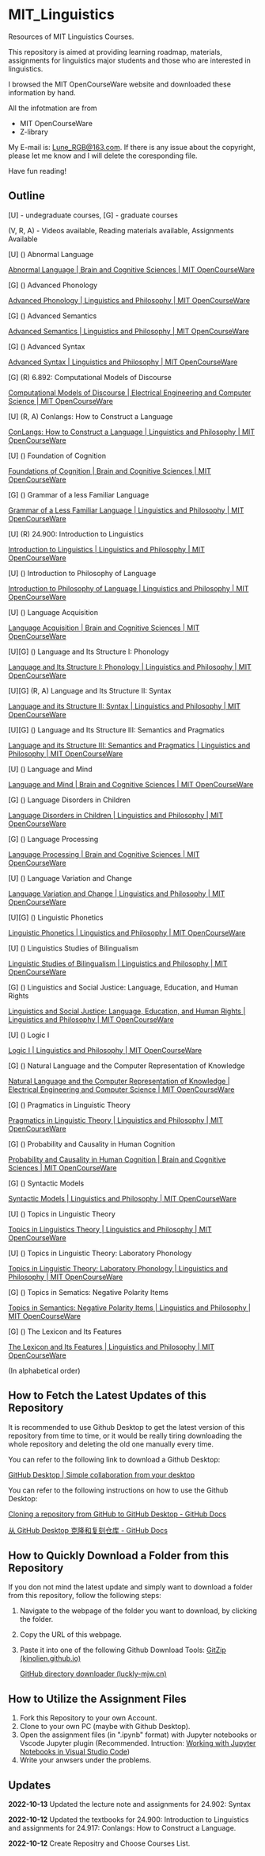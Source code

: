 # MIT_Linguistics

Resources of MIT Linguistics Courses.

This repository is aimed at providing learning roadmap, materials, assignments for linguistics major students and those who are interested in linguistics.

I browsed the MIT OpenCourseWare website and downloaded these information by hand.

All the infotmation are from

- MIT OpenCourseWare
- Z-library

My E-mail is: Lune_RGB@163.com. If there is any issue about the copyright, please let me know and I will delete the coresponding file.

Have fun reading!

## Outline

[U] - undegraduate courses, [G] - graduate courses

(V, R, A) - Videos available, Reading materials available, Assignments Available

[U] () Abnormal Language

[Abnormal Language | Brain and Cognitive Sciences | MIT OpenCourseWare](https://ocw.mit.edu/courses/9-56j-abnormal-language-fall-2004/)

[G] () Advanced Phonology

[Advanced Phonology | Linguistics and Philosophy | MIT OpenCourseWare](https://ocw.mit.edu/courses/24-962-advanced-phonology-spring-2005/)

[G] () Advanced Semantics

[Advanced Semantics | Linguistics and Philosophy | MIT OpenCourseWare](https://ocw.mit.edu/courses/24-973-advanced-semantics-spring-2009/)

[G] () Advanced Syntax

[Advanced Syntax | Linguistics and Philosophy | MIT OpenCourseWare](https://ocw.mit.edu/courses/24-952-advanced-syntax-spring-2007/)

[G] (R) 6.892: Computational Models of Discourse

[Computational Models of Discourse | Electrical Engineering and Computer Science | MIT OpenCourseWare](https://ocw.mit.edu/courses/6-892-computational-models-of-discourse-spring-2004/)

[U] (R, A) Conlangs: How to Construct a Language

[ConLangs: How to Construct a Language | Linguistics and Philosophy | MIT OpenCourseWare](https://ocw.mit.edu/courses/24-917-conlangs-how-to-construct-a-language-fall-2018/)

[U] () Foundation of Cognition

[Foundations of Cognition | Brain and Cognitive Sciences | MIT OpenCourseWare](https://ocw.mit.edu/courses/9-69-foundations-of-cognition-spring-2003/)

[G] () Grammar of a less Familiar Language

[Grammar of a Less Familiar Language | Linguistics and Philosophy | MIT OpenCourseWare](https://ocw.mit.edu/courses/24-942-grammar-of-a-less-familiar-language-spring-2003/)

[U] (R) 24.900: Introduction to Linguistics

[Introduction to Linguistics | Linguistics and Philosophy | MIT OpenCourseWare](https://ocw.mit.edu/courses/24-900-introduction-to-linguistics-fall-2012/)

[U] () Introduction to Philosophy of Language

[Introduction to Philosophy of Language | Linguistics and Philosophy | MIT OpenCourseWare](https://ocw.mit.edu/courses/24-251-introduction-to-philosophy-of-language-fall-2011/)

[U] () Language Acquisition

[Language Acquisition | Brain and Cognitive Sciences | MIT OpenCourseWare](https://ocw.mit.edu/courses/9-57j-language-acquisition-fall-2001/)

[U][G] () Language and Its Structure I: Phonology

[Language and Its Structure I: Phonology | Linguistics and Philosophy | MIT OpenCourseWare](https://ocw.mit.edu/courses/24-901-language-and-its-structure-i-phonology-fall-2010/)

[U][G] (R, A) Language and Its Structure II: Syntax

[Language and its Structure II: Syntax | Linguistics and Philosophy | MIT OpenCourseWare](https://ocw.mit.edu/courses/24-902-language-and-its-structure-ii-syntax-fall-2003/)

[U][G] () Language and Its Structure III: Semantics and Pragmatics

[Language and its Structure III: Semantics and Pragmatics | Linguistics and Philosophy | MIT OpenCourseWare](https://ocw.mit.edu/courses/24-903-language-and-its-structure-iii-semantics-and-pragmatics-spring-2005/)

[U] () Language and Mind

[Language and Mind | Brain and Cognitive Sciences | MIT OpenCourseWare](https://ocw.mit.edu/courses/9-98-language-and-mind-january-iap-2003/)

[G] () Language Disorders in Children

[Language Disorders in Children | Linguistics and Philosophy | MIT OpenCourseWare](https://ocw.mit.edu/courses/24-947-language-disorders-in-children-spring-2013/)

[G] () Language Processing

[Language Processing | Brain and Cognitive Sciences | MIT OpenCourseWare](https://ocw.mit.edu/courses/9-591j-language-processing-fall-2004/)

[U] () Language Variation and Change

[Language Variation and Change | Linguistics and Philosophy | MIT OpenCourseWare](https://ocw.mit.edu/courses/24-914-language-variation-and-change-spring-2019/)

[U][G] () Linguistic Phonetics

[Linguistic Phonetics | Linguistics and Philosophy | MIT OpenCourseWare](https://ocw.mit.edu/courses/24-915-linguistic-phonetics-fall-2015/)

[U] () Linguistics Studies of Bilingualism

[Linguistic Studies of Bilingualism | Linguistics and Philosophy | MIT OpenCourseWare](https://ocw.mit.edu/courses/24-906j-linguistic-studies-of-bilingualism-fall-2012/)

[G] () Linguistics and Social Justice: Language, Education, and Human Rights

[Linguistics and Social Justice: Language, Education, and Human Rights | Linguistics and Philosophy | MIT OpenCourseWare](https://ocw.mit.edu/courses/24-s96-linguistics-and-social-justice-language-education-and-human-rights-fall-2021/)

[U] () Logic I

[Logic I | Linguistics and Philosophy | MIT OpenCourseWare](https://ocw.mit.edu/courses/24-241-logic-i-fall-2005/)

[G] () Natural Language and the Computer Representation of Knowledge

[Natural Language and the Computer Representation of Knowledge | Electrical Engineering and Computer Science | MIT OpenCourseWare](https://ocw.mit.edu/courses/6-863j-natural-language-and-the-computer-representation-of-knowledge-spring-2003/)

[G] () Pragmatics in Linguistic Theory

[Pragmatics in Linguistic Theory | Linguistics and Philosophy | MIT OpenCourseWare](https://ocw.mit.edu/courses/24-954-pragmatics-in-linguistic-theory-fall-2006/)

[G] () Probability and Causality in Human Cognition

[Probability and Causality in Human Cognition | Brain and Cognitive Sciences | MIT OpenCourseWare](https://ocw.mit.edu/courses/9-916-a-probability-and-causality-in-human-cognition-spring-2003/)

[G] () Syntactic Models

[Syntactic Models | Linguistics and Philosophy | MIT OpenCourseWare](https://ocw.mit.edu/courses/24-960-syntactic-models-spring-2006/)

[U] () Topics in Linguistic Theory

[Topics in Linguistics Theory | Linguistics and Philosophy | MIT OpenCourseWare](https://ocw.mit.edu/courses/24-910-topics-in-linguistics-theory-spring-2003/)

[U] () Topics in Linguistic Theory: Laboratory Phonology

[Topics in Linguistic Theory: Laboratory Phonology | Linguistics and Philosophy | MIT OpenCourseWare](https://ocw.mit.edu/courses/24-910-topics-in-linguistic-theory-laboratory-phonology-spring-2007/)

[G] () Topics in Sematics: Negative Polarity Items

[Topics in Semantics: Negative Polarity Items | Linguistics and Philosophy | MIT OpenCourseWare](https://ocw.mit.edu/courses/24-979-topics-in-semantics-negative-polarity-items-fall-2018/)

[G] () The Lexicon and Its Features

[The Lexicon and Its Features | Linguistics and Philosophy | MIT OpenCourseWare](https://ocw.mit.edu/courses/24-941j-the-lexicon-and-its-features-spring-2007/)

(In alphabetical order)

## How to Fetch the Latest Updates of this Repository

It is recommended to use Github Desktop to get the latest version of this repository from time to time, or it would be really tiring downloading the whole repository and deleting the old one manually every time.

You can refer to the following link to download a Github Desktop:

[GitHub Desktop | Simple collaboration from your desktop](https://desktop.github.com/)

You can refer to the following instructions on how to use the Github Desktop:

[Cloning a repository from GitHub to GitHub Desktop - GitHub Docs](https://docs.github.com/en/desktop/contributing-and-collaborating-using-github-desktop/adding-and-cloning-repositories/cloning-a-repository-from-github-to-github-desktop)

[从 GitHub Desktop 克隆和复刻仓库 - GitHub Docs](https://docs.github.com/cn/desktop/contributing-and-collaborating-using-github-desktop/adding-and-cloning-repositories/cloning-and-forking-repositories-from-github-desktop)

## How to Quickly Download a Folder from this Repository

If you don not mind the latest update and simply want to download a folder from this repository, follow the following steps:

1. Navigate to the webpage of the folder you want to download, by clicking the folder.
2. Copy the URL of this webpage.
3. Paste it into one of the following Github Download Tools:
   [GitZip (kinolien.github.io)
   ](http://kinolien.github.io/gitzip/)

   [GitHub directory downloader (luckly-mjw.cn)](http://blog.luckly-mjw.cn/tool-show/github-directory-downloader/index.html)

## How to Utilize the Assignment Files

1. Fork this Repository to your own Account.
2. Clone to your own PC (maybe with Github Desktop).
3. Open the assignment files (in ".ipynb" format) with Jupyter notebooks or Vscode Jupyter plugin (Recommended. Intruction: [Working with Jupyter Notebooks in Visual Studio Code](https://code.visualstudio.com/docs/datascience/jupyter-notebooks))
4. Write your anwsers under the problems.

## Updates

**2022-10-13** Updated the lecture note and assignments for 24.902: Syntax

**2022-10-12** Updated the textbooks for 24.900: Introduction to Linguistics and assignments for 24.917: Conlangs: How to Construct a Language.

**2022-10-12** Create Repositry and Choose Courses List.
